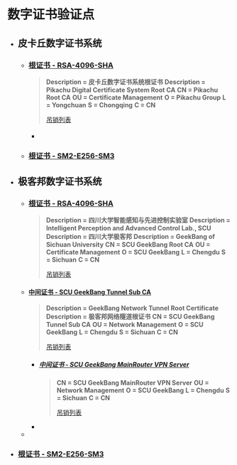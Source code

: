 # 数字证书验证点
- ## 皮卡丘数字证书系统

  - ### [根证书 - RSA-4096-SHA](PikaRoot/CA.cer)

    > **Description = 皮卡丘数字证书系统根证书**
    > **Description = Pikachu Digital Certificate System Root CA**
    > **CN = Pikachu Root CA**
    > **OU = Certificate Management**
    > **O = Pikachu Group**
    > **L = Yongchuan**
    > **S = Chongqing**
    > **C = CN**
    >
    > [吊销列表](PikaRoot/CRL/CA.crl)

    - #### 

  - ### [根证书 - SM2-E256-SM3](GeekBang/CA.cer)

- ## 极客邦数字证书系统

  - ### [根证书 - RSA-4096-SHA](GeekBang/CA.cer)

    > **Description = 四川大学智能感知与先进控制实验室**
    > **Description = Intelligent Perception and Advanced Control Lab., SCU**
    > **Description = 四川大学极客邦**
    > **Description = GeekBang of Sichuan University**
    > **CN = SCU GeekBang Root CA**
    > **OU = Certificate Management**
    > **O = SCU GeekBang**
    > **L = Chengdu**
    > **S = Sichuan**
    > **C = CN**
    >
    > [吊销列表](GeekBang/CRL/CA.crl)

  - #### [中间证书 - SCU GeekBang Tunnel Sub CA](GeekBang/TSC.cer)

    > **Description = GeekBang Network Tunnel Root Certificate**
    > **Description = 极客邦网络隧道根证书**
    > **CN = SCU GeekBang Tunnel Sub CA**
    > **OU = Network Management**
    > **O = SCU GeekBang**
    > **L = Chengdu**
    > **S = Sichuan**
    > **C = CN**
    >
    > [吊销列表](GeekBang/CRL/TSC.crl)

    - ##### [中间证书 - SCU GeekBang MainRouter VPN Server](GeekBang/MR-VPNS.cer)

      > **CN = SCU GeekBang MainRouter VPN Server**
      > **OU = Network Management**
      > **O = SCU GeekBang**
      > **L = Chengdu**
      > **S = Sichuan**
      > **C = CN**
      >
      > [吊销列表](GeekBang/CRL/MR-VPNS.crl)

    - 

  - 

- ### [根证书 - SM2-E256-SM3](GeekBang/CA.cer)
